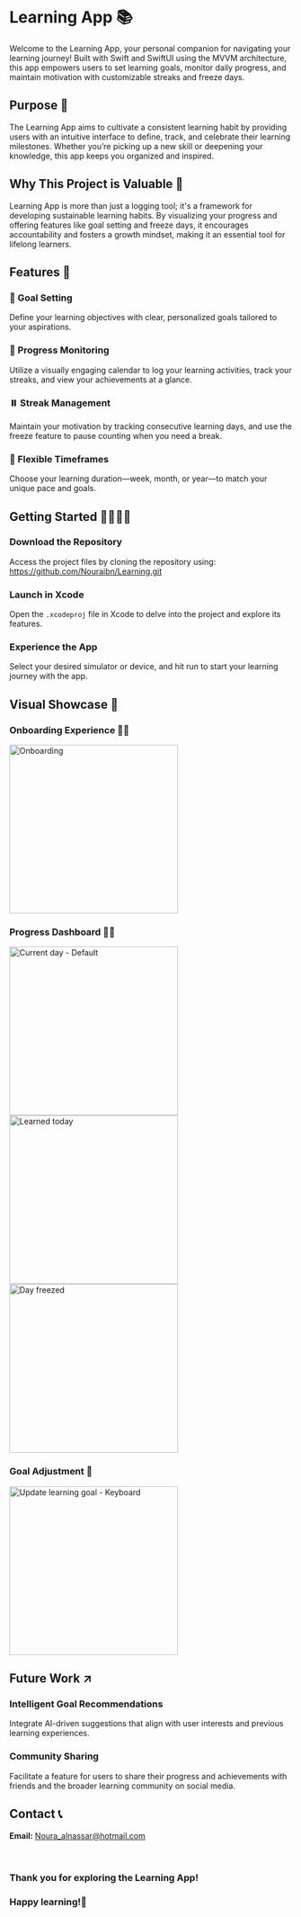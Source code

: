 # Learning App 📚

Welcome to the Learning App, your personal companion for navigating your learning journey! Built with Swift and SwiftUI using the MVVM architecture, this app empowers users to set learning goals, monitor daily progress, and maintain motivation with customizable streaks and freeze days.

## Purpose 🎯

The Learning App aims to cultivate a consistent learning habit by providing users with an intuitive interface to define, track, and celebrate their learning milestones. Whether you’re picking up a new skill or deepening your knowledge, this app keeps you organized and inspired.

## Why This Project is Valuable 🌟

Learning App is more than just a logging tool; it's a framework for developing sustainable learning habits. By visualizing your progress and offering features like goal setting and freeze days, it encourages accountability and fosters a growth mindset, making it an essential tool for lifelong learners.

## Features 🚀

### 🎯 Goal Setting
Define your learning objectives with clear, personalized goals tailored to your aspirations.

### 📅 Progress Monitoring
Utilize a visually engaging calendar to log your learning activities, track your streaks, and view your achievements at a glance.

### ⏸️ Streak Management
Maintain your motivation by tracking consecutive learning days, and use the freeze feature to pause counting when you need a break.

### 🔄 Flexible Timeframes
Choose your learning duration—week, month, or year—to match your unique pace and goals.

## Getting Started 🏃🏻‍♂️‍➡️

### Download the Repository
Access the project files by cloning the repository using: https://github.com/Nouraibn/Learning.git

### Launch in Xcode
Open the `.xcodeproj` file in Xcode to delve into the project and explore its features.

### Experience the App
Select your desired simulator or device, and hit run to start your learning journey with the app.

## Visual Showcase 📸

### Onboarding Experience 👋🏼
<img src="https://github.com/user-attachments/assets/b0daef35-8893-4547-9257-6c9cd6ef87ff" alt="Onboarding" width="300">

### Progress Dashboard 🦾🔥
<img src="https://github.com/user-attachments/assets/74b0e00e-67c4-4b93-8b7c-da62a21ca4b0" alt="Current day - Default" width="300">
<img src="https://github.com/user-attachments/assets/7113b84c-5165-4de5-bea8-23860c70d667" alt="Learned today" width="300">
<img src="https://github.com/user-attachments/assets/b77fa24a-4031-4272-b150-fc07cb06645c" alt="Day freezed" width="300">

### Goal Adjustment 📝
<img src="https://github.com/user-attachments/assets/3fae57c2-b11c-4e9e-b89a-3ea980d64a3d" alt="Update learning goal - Keyboard" width="300">


## Future Work ↗️

### Intelligent Goal Recommendations
Integrate AI-driven suggestions that align with user interests and previous learning experiences.

### Community Sharing
Facilitate a feature for users to share their progress and achievements with friends and the broader learning community on social media.

## Contact 📞
**Email:** Noura_alnassar@hotmail.com
<br><br><br>
### Thank you for exploring the Learning App! 
### Happy learning!🎉

